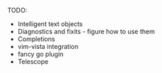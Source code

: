 TODO:

* Intelligent text objects
* Diagnostics and fixits - figure how to use them
* Completions
* vim-vista integration
* fancy go plugin
* Telescope
